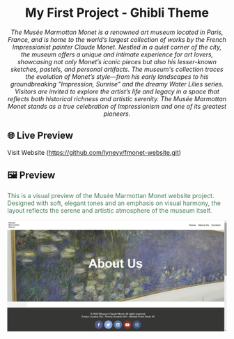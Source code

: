 <h1 align="center">My First Project - Ghibli Theme</h1>

<p align="center">
  <em> The Musée Marmottan Monet is a renowned art museum located in Paris, France, and is home to the world’s largest collection of works by the French Impressionist painter Claude Monet. Nestled in a quiet corner of the city, the museum offers a unique and intimate experience for art lovers, showcasing not only Monet’s iconic pieces but also his lesser-known sketches, pastels, and personal artifacts. The museum's collection traces the evolution of Monet’s style—from his early landscapes to his groundbreaking "Impression, Sunrise" and the dreamy Water Lilies series. Visitors are invited to explore the artist’s life and legacy in a space that reflects both historical richness and artistic serenity. The Musée Marmottan Monet stands as a true celebration of Impressionism and one of its greatest pioneers.
</em>
</p>

## 🌐 Live Preview
Visit Website (https://github.com/lyneyy/fmonet-website.git)

## 🖼️ Preview
<p style="color:#4a7c59;">
This is a visual preview of the Musée Marmottan Monet website project. Designed with soft, elegant tones and an emphasis on visual harmony, the layout reflects the serene and artistic atmosphere of the museum itself. 
</p>

![Website Preview](./monet-welcome.png)

